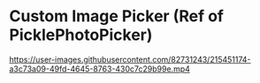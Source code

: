 # Custom Image Picker (Ref of PicklePhotoPicker)


https://user-images.githubusercontent.com/82731243/215451174-a3c73a09-49fd-4645-8763-430c7c29b99e.mp4

